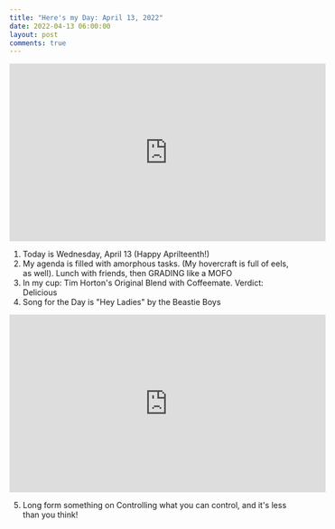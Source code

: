 ```yaml
---
title: "Here's my Day: April 13, 2022"
date: 2022-04-13 06:00:00
layout: post
comments: true
---
```


<iframe width="560" height="315" src="https://www.youtube.com/embed/NgTOw80FeqQ" title="YouTube video player" frameborder="0" allow="accelerometer; autoplay; clipboard-write; encrypted-media; gyroscope; picture-in-picture" allowfullscreen></iframe>



1. Today is Wednesday, April 13 (Happy Aprilteenth!)
2. My agenda is filled with amorphous tasks. (My hovercraft is full of eels, as well). Lunch with friends, then GRADING like a MOFO
3. In my cup: Tim Horton's Original Blend with Coffeemate. Verdict: Delicious
4. Song for the Day is "Hey Ladies" by the Beastie Boys

<iframe width="560" height="315" src="https://www.youtube.com/embed/Naf5uJYGoiU" title="YouTube video player" frameborder="0" allow="accelerometer; autoplay; clipboard-write; encrypted-media; gyroscope; picture-in-picture" allowfullscreen></iframe>

5. Long form something on Controlling what you can control, and it's less than you think!